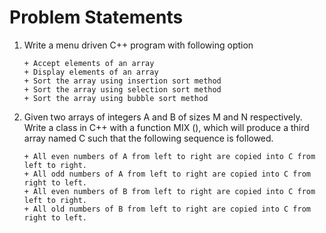 # Problem Statements

1. Write a menu driven C++ program with following option

   ```
   + Accept elements of an array
   + Display elements of an array
   + Sort the array using insertion sort method
   + Sort the array using selection sort method
   + Sort the array using bubble sort method
2.  Given two arrays of integers A and B of sizes M and N respectively. Write a class in C++ with a function MIX (), which will produce a third array named C such that the following sequence is followed. 

    ```
    + All even numbers of A from left to right are copied into C from left to right. 
    + All odd numbers of A from left to right are copied into C from right to left. 
    + All even numbers of B from left to right are copied into C from left to right. 
    + All old numbers of B from left to right are copied into C from right to left.
